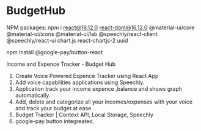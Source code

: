 # BudgetHub

NPM packages: npm i react@16.12.0 react-dom@16.12.0 @material-ui/core @material-ui/icons @material-ui/lab @speechly/react-client @speechly/react-ui chart.js react-chartjs-2 uuid

npm install @google-pay/button-react

Income and Expence Tracker - Budget Hub

1) Create Voice Powered Expence Tracker using React App
2) Add voice capabilities applications using Speechly.
3) Application track your income expence ,balance and shows graph automatically. 
4) Add, delete and categorize all your incomes/expenses with your voice and track your budget at ease.
5) Budget Tracker | Context API, Local Storage, Speechly
6) google-pay button integreated.
